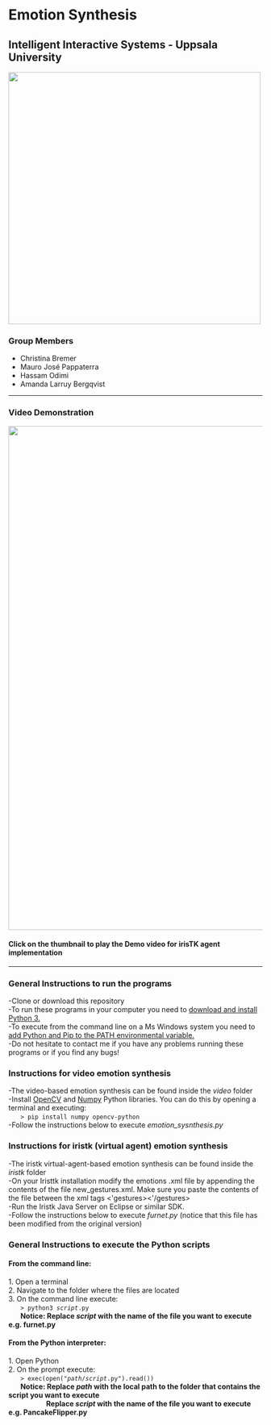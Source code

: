 ﻿<h1>Emotion Synthesis</h1>
<h2>Intelligent Interactive Systems - Uppsala University</h2>

<img src="https://i.imgur.com/vaEwpcK.png" width=500px>

<h3>Group Members</h3>
<ul>
    <li>Christina Bremer</li>
    <li>Mauro José Pappaterra</li>
    <li>Hassam Odimi</li>
    <li>Amanda Larruy Bergqvist</li>
</ul>

<hr>
<h3>Video Demonstration</h3>
<a href="https://www.youtube.com/watch?v=y0tf02Du5eE&feature=youtu.be"><img src="https://i.imgur.com/jUZb4OC.png" width=1000px> </a>
<h4>Click on the thumbnail to play the Demo video for irisTK agent implementation</h4>
<hr>
<h3 id="help">General Instructions to run the programs</h3>
-Clone or download this repository<br>
-To run these programs in your computer you need to <a href="https://www.python.org/downloads/">download and install Python 3.</a><br>
-To execute from the command line on a Ms Windows system you need to <a href="https://docs.python.org/2/using/windows.html">add Python and Pip to the PATH environmental variable.</a><br>
-Do not hesitate to contact me if you have any problems running these programs or if you find any bugs!

<h3 id="help">Instructions for video emotion synthesis </h3>
-The video-based emotion synthesis can be found inside the <i>video</i> folder<br>
-Install <a href="https://opencv.org/">OpenCV</a> and <a href="http://www.numpy.org/">Numpy</a> Python libraries. You can do this by opening a terminal and executing: <br>
&nbsp &nbsp &nbsp <code>> pip install numpy opencv-python </code> <br>
-Follow the instructions below to execute <i>emotion_sysnthesis.py</i>

<h3 id="help">Instructions for iristk (virtual agent) emotion synthesis </h3>
-The iristk virtual-agent-based emotion synthesis can be found inside the <i>iristk</i> folder <br>
-On your Iristtk installation modify the emotions .xml file by appending the contents of the file new_gestures.xml. Make sure you paste the contents of the file between the xml tags <'gestures><'/gestures> <br>
-Run the Iristk Java Server on Eclipse or similar SDK. <br>
-Follow the instructions below to execute <i>furnet.py</i> (notice that this file has been modified from the original version)<br>

<h3 id="help">General Instructions to execute the Python scripts</h3>
<h4>From the command line:</h4>
1. Open a terminal <br>
2. Navigate to the folder where the files are located <br>
3. On the command line execute: <br>
&nbsp &nbsp &nbsp <code>> python3 <i>script</i>.py </code> <br>
&nbsp &nbsp &nbsp <b>Notice: Replace <i>script</i> with the name of the file you want to execute e.g. furnet.py</b> <br>

<h4>From the Python interpreter:</h4>
1. Open Python <br>
2. On the prompt execute: <br>
&nbsp &nbsp &nbsp <code>> exec(open("<i>path</i>/<i>script</i>.py").read())</code> <br>
&nbsp &nbsp &nbsp <b>Notice: Replace <i>path</i> with the local path to the folder that contains the script you want to execute</b> <br>
&nbsp &nbsp &nbsp &nbsp &nbsp &nbsp &nbsp &nbsp &nbsp &nbsp<b>Replace <i>script</i> with the name of the file you want to execute e.g. PancakeFlipper.py</b> <br>